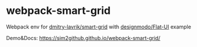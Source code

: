# webpack-smart-grid

Webpack env for [dmitry-lavrik/smart-grid](https://github.com/dmitry-lavrik/smart-grid) with [designmodo/Flat-UI](https://github.com/designmodo/Flat-UI) example

Demo&Docs: https://sim2github.github.io/webpack-smart-grid/
